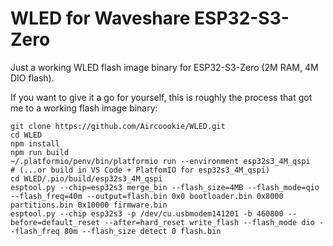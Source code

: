 # WLED for Waveshare ESP32-S3-Zero

Just a working WLED flash image binary for ESP32-S3-Zero (2M RAM, 4M DIO flash).

If you want to give it a go for yourself, this is roughly the process that got me to a working flash image binary:
```
git clone https://github.com/Aircoookie/WLED.git
cd WLED
npm install
npm run build
~/.platformio/penv/bin/platformio run --environment esp32s3_4M_qspi
# (...or build in VS Code + PlatfomIO for esp32s3_4M_qspi)
cd WLED/.pio/build/esp32s3_4M_qspi
esptool.py --chip=esp32s3 merge_bin --flash_size=4MB --flash_mode=qio --flash_freq=40m --output=flash.bin 0x0 bootloader.bin 0x8000 partitions.bin 0x10000 firmware.bin
esptool.py --chip esp32s3 -p /dev/cu.usbmodem141201 -b 460800 --before=default_reset --after=hard_reset write_flash --flash_mode dio --flash_freq 80m --flash_size detect 0 flash.bin
```
